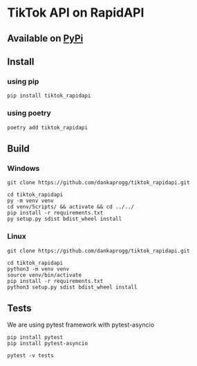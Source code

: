 # TikTok API on RapidAPI

## Available on [PyPi](https://pypi.org/project/tiktok_rapidapi/)

## Install
### using pip
```
pip install tiktok_rapidapi
```
### using poetry
```
poetry add tiktok_rapidapi
```

## Build
### Windows
```
git clone https://github.com/dankaprogg/tiktok_rapidapi.git

cd tiktok_rapidapi
py -m venv venv
cd venv/Scripts/ && activate && cd ../../
pip install -r requirements.txt
py setup.py sdist bdist_wheel install
```
### Linux
```
git clone https://github.com/dankaprogg/tiktok_rapidapi.git

cd tiktok_rapidapi
python3 -m venv venv
source venv/bin/activate
pip install -r requirements.txt
python3 setup.py sdist bdist_wheel install
```

## Tests
We are using pytest framework with pytest-asyncio

```shell
pip install pytest
pip install pytest-asyncio
```

```shell
pytest -v tests
```